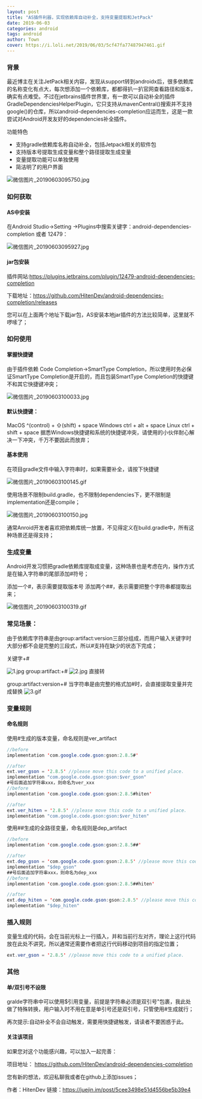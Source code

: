 ```yaml
---
layout: post
title: "AS插件利器，实现依赖库自动补全，支持变量提取和JetPack"
date: 2019-06-03
categories: android
tags: android
author: Town
cover: https://i.loli.net/2019/06/03/5cf47fa77487947461.gif
---
```


### 背景

最近博主在关注JetPack相关内容，发现从support转到androidx后，很多依赖库的名称变化有点大，每次想添加一个依赖库，都都得扒一扒官网查看路径和版本，确实有点难受。不过在jetbrains插件世界里，有一款可以自动补全的插件GradleDependenciesHelperPlugin，它只支持从mavenCentral()搜索并不支持google()的仓库，所以android-dependencies-completion应运而生，这是一款尝试对Android开发友好的dependencies补全插件。

功能特色

* 支持gradle依赖库名称自动补全，包括Jetpack相关的软件包
* 支持版本号提取生成变量和整个路径提取生成变量
* 变量提取功能可以单独使用
* 简洁明了的用户界面

![微信图片_20190603095750.jpg](https://i.loli.net/2019/06/03/5cf47ebf557f790621.jpg)

### 如何获取

#### AS中安装

在Android Studio->Setting ->Plugins中搜索关键字：android-dependencies-completion 或者 12479：

![微信图片_20190603095927.jpg](https://i.loli.net/2019/06/03/5cf47f28a529c79177.jpg)

#### jar包安装

插件网站:https://plugins.jetbrains.com/plugin/12479-android-dependencies-completion

下载地址：https://github.com/HitenDev/android-dependencies-completion/releases

您可以在上面两个地址下载jar包，AS安装本地jar插件的方法比较简单，这里就不啰嗦了；

### 如何使用

#### 掌握快捷键

由于插件依赖 Code Completion->SmartType Completion，所以使用时务必保证SmartType Completion是开启的，而且包装SmartType Completion的快捷键不和其它快捷键冲突；

![微信图片_20190603100033.jpg](https://i.loli.net/2019/06/03/5cf47f4f1359728733.jpg)

#### 默认快捷键：

MacOS ^(control) + ⇧(shift) + space
Windows ctrl + alt + space
Linux ctrl + shift + space
据悉Windows快捷键和系统的快捷键冲突，请使用的小伙伴耐心解决一下冲突，千万不要因此而放弃；
#### 基本使用

在项目gradle文件中输入字符串时，如果需要补全，请按下快捷键

![微信图片_20190603100145.gif](https://i.loli.net/2019/06/03/5cf47fa77487947461.gif)

使用场景不限制build.gradle，也不限制dependencies下，更不限制是implementation还是compile；

![微信图片_20190603100150.jpg](https://i.loli.net/2019/06/03/5cf47fa75ea6230909.jpg)

通常Anroid开发者喜欢把依赖库统一放置，不见得定义在build.gradle中，所有这种场景还是得支持；

### 生成变量

Android开发习惯把gradle依赖库提取成变量，这种场景也是考虑在内，操作方式是在输入字符串的尾部添加#符号；

添加一个#，表示需要提取版本号
添加两个##，表示需要把整个字符串都提取出来；

![微信图片_20190603100319.gif](https://i.loli.net/2019/06/03/5cf47ff86bb0590215.gif)

### 常见场景：

由于依赖库字符串是由group:artifact:version三部分组成，而用户输入关键字时大部分都不会是完整的三段式，所以#支持在缺少的状态下完成；

关键字+#

![1.jpg](https://i.loli.net/2019/06/03/5cf481f232d1e19119.jpg)
group:artifact:+#
![2.jpg](https://i.loli.net/2019/06/03/5cf481f2abf3446187.jpg)
直接转

group:artifact:version+# 当字符串是由完整的格式加#时，会直接提取变量并完成替换
![3.gif](https://i.loli.net/2019/06/03/5cf481f3236b937591.gif)

### 变量规则

#### 命名规则

使用#生成的版本变量，命名规则是ver_artifact
```java
//before
implementation 'com.google.code.gson:gson:2.8.5#'

//after
ext.ver_gson = '2.8.5' //please move this code to a unified place.
implementation "com.google.code.gson:gson:$ver_gson"
#号后面追加字符串xxx，则命名为ver_xxx
//before
implementation 'com.google.code.gson:gson:2.8.5#hiten'

//after
ext.ver_hiten = '2.8.5' //please move this code to a unified place.
implementation "com.google.code.gson:gson:$ver_hiten"
```
使用##生成的全路径变量，命名规则是dep_artifact
```java
//before
implementation 'com.google.code.gson:gson:2.8.5##'

//after
ext.dep_gson = 'com.google.code.gson:gson:2.8.5' //please move this code to a unified place.
implementation "$dep_gson"
##号后面追加字符串xxx，则命名为dep_xxx
//before
implementation 'com.google.code.gson:gson:2.8.5##hiten'

//after
ext.dep_hiten = 'com.google.code.gson:gson:2.8.5' //please move this code to a unified place.
implementation "$dep_hiten"
```
### 插入规则

变量生成的代码，会在当前光标上一行插入，并和当前行左对齐，理论上这行代码放在此处不讲究，所以通常还需要作者把这行代码移动到项目的指定位置；
```java
ext.ver_gson = '2.8.5' //please move this code to a unified place.
```
### 其他

#### 单/双引号不设限

gralde字符串中可以使用$引用变量，前提是字符串必须是双引号"包裹，我此处做了特殊转换，用户输入时不用在意是单引号还是双引号，只管使用#生成就行；

再次提示:自动补全不会自动触发，需要用快捷键触发，请读者不要困惑于此。

#### 关注该项目

如果您对这个功能感兴趣，可以加入一起完善：

项目地址： https://github.com/HitenDev/android-dependencies-completion

您有新的想法，欢迎私聊我或者在github上添加issues；

作者：HitenDev
链接：https://juejin.im/post/5cee3498e51d4556be5b39e4

